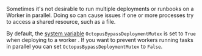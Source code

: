 Sometimes it's not desirable to run multiple deployments or runbooks on a Worker in parallel. Doing so can cause issues if one or more processes try to access a shared resource, such as a file.

By default, the [system variable](/docs/projects/variables/system-variables) `OctopusBypassDeploymentMutex` is set to `True` when deploying to a worker . If you want to prevent workers running tasks in parallel you can set `OctopusBypassDeploymentMutex` to `False`.
